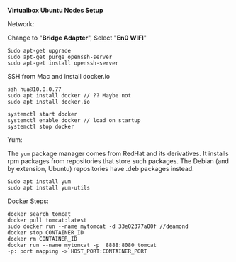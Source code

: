 **Virtualbox Ubuntu Nodes Setup**

Network:

Change to "**Bridge Adapter**", Select "**En0 WIFI**"

```
Sudo apt-get upgrade
sudo apt-get purge openssh-server
sudo apt-get install openssh-server
```

SSH from Mac and install docker.io

```
ssh hua@10.0.0.77
sudo apt install docker // ?? Maybe not
sudo apt install docker.io

systemctl start docker
systemctl enable docker // load on startup
systemctl stop docker
```

Yum: 

The `yum` package manager comes from RedHat and its derivatives. It installs rpm packages from repositories that store such packages. The Debian (and by extension, Ubuntu) repositories have .deb packages instead.

```
Sudo apt install yum
sudo apt install yum-utils
```

Docker Steps:

```
docker search tomcat
docker pull tomcat:latest
sudo docker run --name mytomcat -d 33e02377a00f //deamond
docker stop CONTAINER_ID
docker rm CONTAINER_ID
docker run --name mytomcat -p  8888:8080 tomcat
-p: port mapping -> HOST_PORT:CONTAINER_PORT
```




